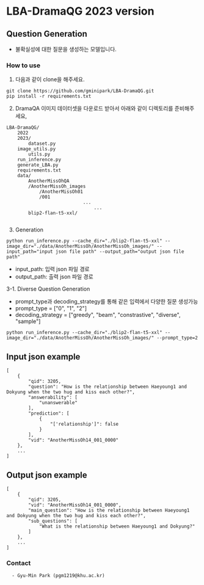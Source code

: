 # LBA-DramaQG 2023 version

## Question Generation
- 불확실성에 대한 질문을 생성하는 모델입니다.

### How to use
  1. 다음과 같이 clone을 해주세요.
  ```
  git clone https://github.com/gminipark/LBA-DramaQG.git
  pip install -r requirements.txt
  ```
  
2. DramaQA 이미지 데이터셋을 다운로드 받아서 아래와 같이 디렉토리를  준비해주세요,
``` 
LBA-DramaQG/
    2022
    2023/
        dataset.py
	image_utils.py
        utils.py
	run_inference.py
	generate_LBA.py
	requirements.txt
	data/
	    AnotherMissOhQA
  		/AnotherMissOh_images
		    /AnotherMissOh01
			/001
                            ...
                                ...
        blip2-flan-t5-xxl/
                

```
3. Generation
```
python run_inference.py --cache_dir="./blip2-flan-t5-xxl" --image_dir="./data/AnotherMissOh/AnotherMissOh_images/" --input_path="input json file path" --output_path="output json file path"
```
- input_path: 입력 json 파일 경로
- output_path: 출력 json 파일 경로

3-1. Diverse Question Generation
- prompt_type과 decoding_strategy를 통해 같은 입력에서 다양한 질문 생성가능
 - prompt_type = ["0", "1", "2"]
 - decoding_strategy = ["greedy", "beam", "constrastive", "diverse", "sample"]

```
python run_inference.py --cache_dir="./blip2-flan-t5-xxl" --image_dir="./data/AnotherMissOh/AnotherMissOh_images/" --prompt_type=2
```

## Input json example 
```
[
    {
        "qid": 3205,
        "question": "How is the relationship between Haeyoung1 and Dokyung when the two hug and kiss each other?",
        "answerability": [
            "unanswerable"
        ],
        "prediction": [
            {
                "['relationship']": false
            }
        ],
        "vid": "AnotherMissOh14_001_0000"
    },
    ...
]
```
## Output json example
```
[
    {
        "qid": 3205,
        "vid": "AnotherMissOh14_001_0000",
        "main_question": "How is the relationship between Haeyoung1 and Dokyung when the two hug and kiss each other?",
        "sub_questions": [
            "What is the relationship between Haeyoung1 and Dokyung?"
        ]
    },
    ...
]
```

 ### Contact
	  - Gyu-Min Park (pgm1219@khu.ac.kr)

